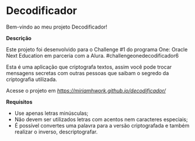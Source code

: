 # Decodificador

Bem-vindo ao meu projeto Decodificador!


**Descrição**

Este projeto foi desenvolvido para o Challenge #1 do programa One: Oracle Next Education em parceria com a Alura.
#challengeonedecodificador6

Esta é uma aplicação que criptografa textos, assim você pode trocar mensagens secretas com outras pessoas que saibam o segredo da criptografia utilizada.

Acesse o projeto em *https://miriamhwork.github.io/decodificador/*



**Requisitos**

- Use apenas letras minúsculas;
- Não devem ser utilizados letras com acentos nem caracteres especiais;
- É possível convertes uma palavra para a versão criptografada e também realizar o inverso, descriptografar.
 
